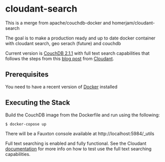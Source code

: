 # cloudant-search
This is a merge from apache/couchdb-docker and homerjam/cloudant-search

The goal is to make a production ready and up to date docker container with cloudant search, geo serach (future) and couchdb

Current version is [CouchDB 2.1.1](http://couchdb.apache.org/) with full text search capabilities that follows the steps from this [blog post](https://cloudant.com/blog/enable-full-text-search-in-apache-couchdb/#.Vly24SCrQbV) from [Cloudant](https://cloudant.com/).

## Prerequisites

You need to have a recent version of [Docker](https://www.docker.com/) installed

## Executing the Stack

Build the CouchDB image from the Dockerfile and run using the following:

```
$ docker-copose up

```

There will be a Fauxton console available at http://localhost:5984/_utils

Full text searching is enabled and fully functional.  See the Cloudant [documentation](https://cloudant.com/for-developers/search/) for more info on how to test use the full text searching capabilities.
